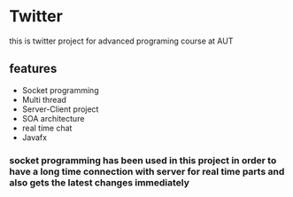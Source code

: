 # Twitter
this is twitter project for advanced programing course at AUT

## features
* Socket programming
* Multi thread 
* Server-Client project 
* SOA architecture 
* real time chat
* Javafx

### socket programming has been used in this project in order to have a long time connection with server for real time parts and also gets the latest changes immediately
